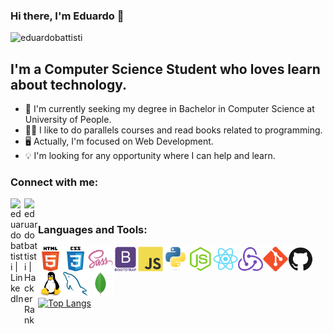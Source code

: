 ### Hi there, I'm Eduardo 👋

<p align="left"> <img src="https://komarev.com/ghpvc/?username=eduardobattisti&label=Profile%20views&color=0e75b6&style=flat" alt="eduardobattisti" /> </p>

## I'm a Computer Science Student who loves learn about technology.

- :brain: I'm currently seeking my degree in Bachelor in Computer Science at University of People.
- :man_student: I like to do parallels courses and read books related to programming.
- :desktop_computer: Actually, I'm focused on Web Development.
- :bulb: I'm looking for any opportunity where I can help and learn.

### Connect with me:

[<img align="left" alt="eduardobattisti | LinkedIn" width="22px" src="https://cdn.jsdelivr.net/npm/simple-icons@v3/icons/linkedin.svg" />][linkedin]
[<img align="left" alt="eduardobattisti | HackerRank" width="22px" src="https://cdn.jsdelivr.net/npm/simple-icons@v3/icons/hackerrank.svg" />][hackerrank]

<br />

### Languages and Tools:

<img align="left" alt="HTML5" width="40px" height="40px" src="https://raw.githubusercontent.com/devicons/devicon/master/icons/html5/html5-original-wordmark.svg" />
<img align="left" alt="CSS3" width="40px" height="40px" src="https://raw.githubusercontent.com/devicons/devicon/master/icons/css3/css3-original-wordmark.svg" />
<img align="left" alt="Sass" width="40px" height="40px" src="https://raw.githubusercontent.com/devicons/devicon/master/icons/sass/sass-original.svg" />
<img align="left" alt="Bootstrap" width="40px" height="40px" src="https://raw.githubusercontent.com/devicons/devicon/master/icons/bootstrap/bootstrap-plain-wordmark.svg" />
<img align="left" alt="Javascript" width="40px" height="40px" src="https://raw.githubusercontent.com/devicons/devicon/master/icons/javascript/javascript-original.svg" />
<img align="left" alt="Python" width="40px" height="40px" src="https://raw.githubusercontent.com/devicons/devicon/master/icons/python/python-original.svg" />
<img align="left" alt="NodeJS" width="40px" height="40px" src="https://raw.githubusercontent.com/devicons/devicon/master/icons/nodejs/nodejs-original.svg" />
<img align="left" alt="ReactJS" width="40px" height="40px" src="https://raw.githubusercontent.com/devicons/devicon/master/icons/react/react-original.svg" />
<img align="left" alt="Redux" width="40px" height="40px" src="https://raw.githubusercontent.com/devicons/devicon/master/icons/redux/redux-original.svg" />
<img align="left" alt="Git" width="40px" height="40px" src="https://raw.githubusercontent.com/devicons/devicon/master/icons/git/git-original.svg" />
<img align="left" alt="Github" width="40px" height="40px" src="https://raw.githubusercontent.com/devicons/devicon/master/icons/github/github-original.svg" />
<img align="left" alt="Linux" width="40px" height="40px" src="https://raw.githubusercontent.com/devicons/devicon/master/icons/linux/linux-original.svg" />
<img align="left" alt="MySQL" width="40px" height="40px" src="https://raw.githubusercontent.com/devicons/devicon/master/icons/mysql/mysql-original.svg" />
<img align="left" alt="Mongodb" width="40px" height="40px" src="https://raw.githubusercontent.com/devicons/devicon/master/icons/mongodb/mongodb-original.svg" />


<br />
<br />
<br />
<br />

[![Top Langs](https://github-readme-stats.vercel.app/api/top-langs/?username=eduardobattisti&layout=compact)](https://github.com/eduardobattisti/github-readme-stats)

[linkedin]:https://www.linkedin.com/in/eduardo-battisti-59793b187/
[hackerrank]:https://www.hackerrank.com/eduardobattisti

